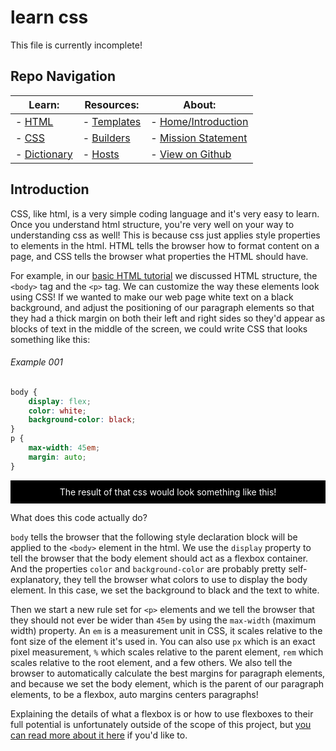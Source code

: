 # learn css

This file is currently incomplete!

## Repo Navigation

| Learn:                          | Resources:                         | About:
| ------------------------------- | ---------------------------------- | ---------------------------------------------
| - [HTML](html.md)        | - [Templates](../templates/readme.md) | - [Home/Introduction](../)
| - [CSS](css.md)          | - [Builders](builders.md)   | - [Mission Statement](../mission-statement.md)
| - [Dictionary](vocab.md) | - [Hosts](hosts.md)         | - [View on Github](https://github.com/skylestia/make-a-website)

## Introduction

CSS, like html, is a very simple coding language and it's very easy to learn. Once you understand html structure, you're very well on your way to understanding css as well! This is because css just applies style properties to elements in the html. HTML tells the browser how to format content on a page, and CSS tells the browser what properties the HTML should have.

For example, in our [basic HTML tutorial](html.md) we discussed HTML structure, the `<body>` tag and the `<p>` tag. We can customize the way these elements look using CSS! If we wanted to make our web page white text on a black background, and adjust the positioning of our paragraph elements so that they had a thick margin on both their left and right sides so they'd appear as blocks of text in the middle of the screen, we could write CSS that looks something like this:

###### Example 001
```css
body {
    display: flex;
    color: white;
    background-color: black;
}
p {
    max-width: 45em;
    margin: auto;
}
```

<style>
    p.ex1 {
        padding: 10px;
        text-align: center;
        color: white;
        background-color: black;
    }
</style>
<p class=ex1>The result of that css would look something like this!</p>

What does this code actually do?

`body` tells the browser that the following style declaration block will be applied to the `<body>` element in the html. We use the `display` property to tell the browser that the body element should act as a flexbox container. And the properties `color` and `background-color` are probably pretty self-explanatory, they tell the browser what colors to use to display the body element. In this case, we set the background to black and the text to white.

Then we start a new rule set for `<p>` elements and we tell the browser that they should not ever be wider than `45em` by using the `max-width` (maximum width) property. An `em` is a measurement unit in CSS, it scales relative to the font size of the element it's used in. You can also use `px` which is an exact pixel measurement, `%` which scales relative to the parent element, `rem` which scales relative to the root element, and a few others. We also tell the browser to automatically calculate the best margins for paragraph elements, and because we set the body element, which is the parent of our paragraph elements, to be a flexbox, auto margins centers paragraphs!

Explaining the details of what a flexbox is or how to use flexboxes to their full potential is unfortunately outside of the scope of this project, but [you can read more about it here](https://developer.mozilla.org/en-US/docs/Web/CSS/CSS_Flexible_Box_Layout/Basic_Concepts_of_Flexbox) if you'd like to.
